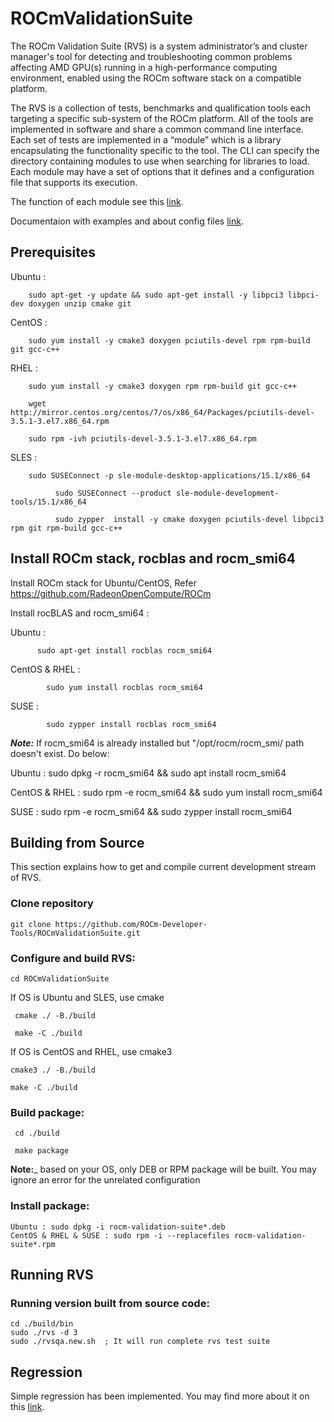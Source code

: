 # ROCmValidationSuite
The ROCm Validation Suite (RVS) is a system administrator’s and cluster manager's tool for detecting and troubleshooting common problems affecting AMD GPU(s) running in a high-performance computing environment, enabled using the ROCm software stack on a compatible platform.

The RVS is a collection of tests, benchmarks and qualification tools each targeting a specific sub-system of the ROCm platform. All of the tools are implemented in software and share a common command line interface. Each set of tests are implemented in a “module” which is a library encapsulating the functionality specific to the tool. The CLI can specify the directory containing modules to use when searching for libraries to load. Each module may have a set of options that it defines and a configuration file that supports its execution.

The function of each module see this [link](./FEATURES.md).

Documentaion with examples and about config files [link](./doc/ugsrc/ug1main.md).

## Prerequisites

Ubuntu : 
      
        sudo apt-get -y update && sudo apt-get install -y libpci3 libpci-dev doxygen unzip cmake git

 CentOS : 
        
        sudo yum install -y cmake3 doxygen pciutils-devel rpm rpm-build git gcc-c++ 
 
 RHEL : 
        
        sudo yum install -y cmake3 doxygen rpm rpm-build git gcc-c++ 
        
        wget http://mirror.centos.org/centos/7/os/x86_64/Packages/pciutils-devel-3.5.1-3.el7.x86_64.rpm
        
        sudo rpm -ivh pciutils-devel-3.5.1-3.el7.x86_64.rpm
		
 SLES :  
		    
        sudo SUSEConnect -p sle-module-desktop-applications/15.1/x86_64
       
		      sudo SUSEConnect --product sle-module-development-tools/15.1/x86_64
       
		      sudo zypper  install -y cmake doxygen pciutils-devel libpci3 rpm git rpm-build gcc-c++ 

## Install ROCm stack, rocblas and rocm_smi64
Install ROCm stack for Ubuntu/CentOS, Refer https://github.com/RadeonOpenCompute/ROCm
 
Install rocBLAS and rocm_smi64 : 

   Ubuntu : 
   
          sudo apt-get install rocblas rocm_smi64
   
   CentOS & RHEL : 
            
            sudo yum install rocblas rocm_smi64
   
   SUSE : 
         
            sudo zypper install rocblas rocm_smi64

_**Note:**_
If  rocm_smi64 is already installed but "/opt/rocm/rocm_smi/ path doesn't exist. Do below:

Ubuntu : sudo dpkg -r rocm_smi64 && sudo apt install rocm_smi64

CentOS & RHEL : sudo rpm -e rocm_smi64 && sudo yum install rocm_smi64

SUSE : sudo rpm -e rocm_smi64 && sudo zypper install rocm_smi64

## Building from Source
This section explains how to get and compile current development stream of RVS.

### Clone repository
    git clone https://github.com/ROCm-Developer-Tools/ROCmValidationSuite.git

### Configure and build RVS:

    cd ROCmValidationSuite
 If OS is Ubuntu and SLES, use cmake
    
     cmake ./ -B./build
     
     make -C ./build
     
If OS is CentOS and RHEL, use cmake3

    cmake3 ./ -B./build
 
    make -C ./build

### Build package:

     cd ./build
     
     make package

**Note:**_ based on your OS, only DEB or RPM package will be built. You may
ignore an error for the unrelated configuration

### Install package:

    Ubuntu : sudo dpkg -i rocm-validation-suite*.deb
    CentOS & RHEL & SUSE : sudo rpm -i --replacefiles rocm-validation-suite*.rpm

## Running RVS

### Running version built from source code:

    cd ./build/bin
    sudo ./rvs -d 3
    sudo ./rvsqa.new.sh  ; It will run complete rvs test suite


## Regression

Simple regression has been implemented. You may find more about it
on this [link](./REGRESSION.md).
